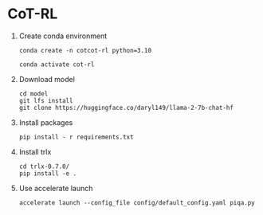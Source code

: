 # CoT-RL

1. Create conda environment

    ```shell
    conda create -n cotcot-rl python=3.10
    ```

    ```shell
    conda activate cot-rl
    ```

1. Download model

    ```shell
    cd model
    git lfs install
    git clone https://huggingface.co/daryl149/llama-2-7b-chat-hf
    ```

1. Install packages

    ```shell
    pip install - r requirements.txt
    ```

1. Install trlx
    ```shell
    cd trlx-0.7.0/
    pip install -e .
    ```

1. Use accelerate launch
    ```shell
    accelerate launch --config_file config/default_config.yaml piqa.py
    ```
